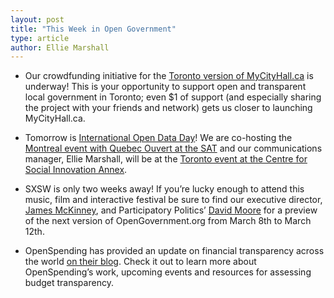 ```yaml
---
layout: post
title: "This Week in Open Government"
type: article
author: Ellie Marshall
---
```

- Our crowdfunding initiative for the [Toronto version of MyCityHall.ca](http://www.indiegogo.com/projects/290328/x/1859729) is underway! This is your opportunity to support open and transparent local government in Toronto; even $1 of support (and especially sharing the project with your friends and network) gets us closer to launching MyCityHall.ca. 

- Tomorrow is [International Open Data Day](http://opendataday.org/)! We are co-hosting the [Montreal event with Quebec Ouvert at the SAT](http://montreal2013.do101.org/index.php/Accueil) and our communications manager, Ellie Marshall, will be at the [Toronto event at the Centre for Social Innovation Annex](http://urbandigital.ca/events/2013/open-data-hackathon). 

- SXSW is only two weeks away! If you’re lucky enough to attend this music, film and interactive festival be sure to find our executive director, [James McKinney](http://www.opennorth.ca/team), and Participatory Politics’ [David Moore](http://www.participatorypolitics.org/about/our-staff/) for a preview of the next version of OpenGovernment.org from March 8th to March 12th. 

- OpenSpending has provided an update on financial transparency across the world [on their blog](http://openspending.org/blog/2013/02/22/OpenSpending-around-the-world.html). Check it out to learn more about OpenSpending’s work, upcoming events and resources for assessing budget transparency. 
